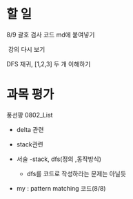 # 할 일

 8/9 괄호 검사 코드 md에 붙여넣기

​		강의 다시 보기

DFS 재귀, [1,2,3]  두 개 이해하기

# 과목 평가

풍선팡 0802_List

* delta 관련

* stack관련

* 서술 -stack, dfs(정의 ,동작방식)
  - dfs를 코드로 작성하라는 문제는 아닐듯
* my : pattern matching 코드(8/8)